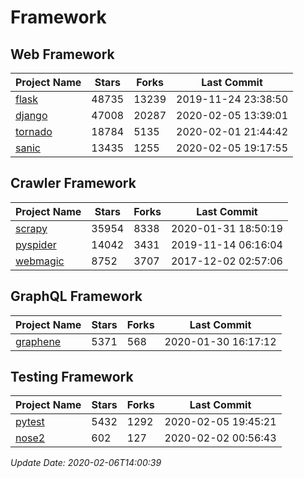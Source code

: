 # Framework

## Web Framework

| Project Name | Stars | Forks | Last Commit |
| ------------ | ----- | ----- | ----------- |
| [flask](https://github.com/pallets/flask) | 48735 | 13239 | 2019-11-24 23:38:50 |
| [django](https://github.com/django/django) | 47008 | 20287 | 2020-02-05 13:39:01 |
| [tornado](https://github.com/tornadoweb/tornado) | 18784 | 5135 | 2020-02-01 21:44:42 |
| [sanic](https://github.com/huge-success/sanic) | 13435 | 1255 | 2020-02-05 19:17:55 |

## Crawler Framework

| Project Name | Stars | Forks | Last Commit |
| ------------ | ----- | ----- | ----------- |
| [scrapy](https://github.com/scrapy/scrapy) | 35954 | 8338 | 2020-01-31 18:50:19 |
| [pyspider](https://github.com/binux/pyspider) | 14042 | 3431 | 2019-11-14 06:16:04 |
| [webmagic](https://github.com/code4craft/webmagic) | 8752 | 3707 | 2017-12-02 02:57:06 |

## GraphQL Framework

| Project Name | Stars | Forks | Last Commit |
| ------------ | ----- | ----- | ----------- |
| [graphene](https://github.com/graphql-python/graphene) | 5371 | 568 | 2020-01-30 16:17:12 |

## Testing Framework

| Project Name | Stars | Forks | Last Commit |
| ------------ | ----- | ----- | ----------- |
| [pytest](https://github.com/pytest-dev/pytest) | 5432 | 1292 | 2020-02-05 19:45:21 |
| [nose2](https://github.com/nose-devs/nose2) | 602 | 127 | 2020-02-02 00:56:43 |

*Update Date: 2020-02-06T14:00:39*